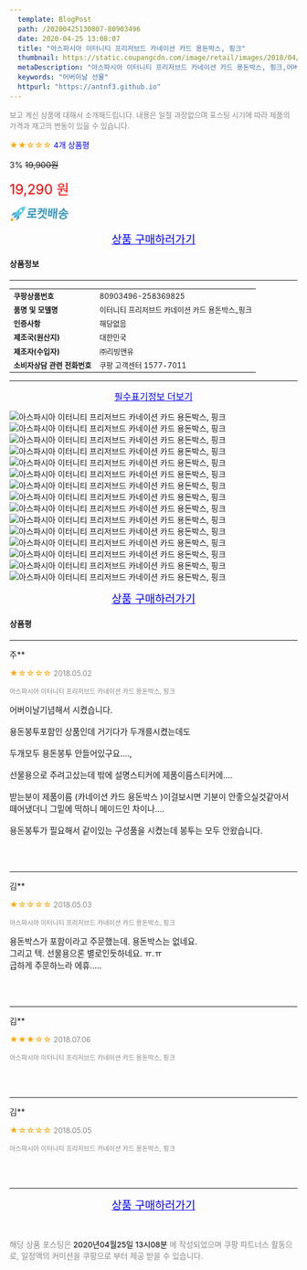 ```yaml
---
  template: BlogPost
  path: /20200425130807-80903496
  date: 2020-04-25 13:08:07
  title: "아스파시아 이터니티 프리저브드 카네이션 카드 용돈박스, 핑크"
  thumbnail: https://static.coupangcdn.com/image/retail/images/2018/04/10/18/5/a55e549c-8551-46fd-8bf8-1bf5199a17f5.jpg
  metaDescription: "아스파시아 이터니티 프리저브드 카네이션 카드 용돈박스, 핑크,어버이날 선물"
  keywords: "어버이날 선물"
  httpurl: "https://antnf3.github.io"
---
```

  
<span style="color: #888;font-size:0.8rem">보고 계신 상품에 대해서 소개해드립니다.
내용은 일절 과장없으며 포스팅 시기에 따라 제품의 가격과 재고의 변동이 있을 수 있습니다.</span>
  
<span style="color: orange;">★★☆☆☆</span> <span style="color: blue;font-size: 0.85rem;">4개 상품평</span>

<span style="font-size: 0.9rem">3%</span> <span style="font-size: 0.9rem">~~19,900원~~</span>

<span style="color: red;font-size: 1.5rem;">19,290 원</span>

![로켓배송](/assets/rocket_logo.png)

<p align="center"><a href="http://me2.do/5QxdwBme" style="font-size: 1.2rem; color: blue;">상품 구매하러가기</a></p>

#### 상품정보

---

|                  |                       |
| ---------------- | --------------------- |
| **<span style="font-size:0.8rem;">쿠팡상품번호</span>** | <span style="font-size:0.8rem;">80903496-258369825</span> |
| **<span style="font-size:0.8rem;">품명 및 모델명</span>**    | <span style="font-size:0.8rem;">이터니티 프리저브드 카네이션 카드 용돈박스_핑크</span>        |
| **<span style="font-size:0.8rem;">인증사항</span>**    | <span style="font-size:0.8rem;">해당없음</span>        |
| **<span style="font-size:0.8rem;">제조국(원산지)</span>**    | <span style="font-size:0.8rem;">대한민국</span>        |
| **<span style="font-size:0.8rem;">제조자(수입자)</span>**    | <span style="font-size:0.8rem;">㈜리빙앤유</span>        |
| **<span style="font-size:0.8rem;">소비자상담 관련 전화번호</span>**    | <span style="font-size:0.8rem;">쿠팡 고객센터 1577-7011</span>        |

---

<p align="center"><a href="http://me2.do/5QxdwBme" style="font-size: 1rem; color: blue;">필수표기정보 더보기</a></p>

![아스파시아 이터니티 프리저브드 카네이션 카드 용돈박스, 핑크](http://thumbnail8.coupangcdn.com/thumbnails/remote/q89/image/product/content/vendorItem/2018/05/08/258369823/18d5bb03-bebf-4261-875c-6098499532a7.jpg)
![아스파시아 이터니티 프리저브드 카네이션 카드 용돈박스, 핑크](http://thumbnail7.coupangcdn.com/thumbnails/remote/q89/image/product/content/vendorItem/2018/05/08/258369823/d6891fb0-e64b-4e47-839a-dcdba9e09232.jpg)
![아스파시아 이터니티 프리저브드 카네이션 카드 용돈박스, 핑크](http://thumbnail8.coupangcdn.com/thumbnails/remote/q89/image/product/content/vendorItem/2018/05/08/258369823/9dc11e47-f98c-45f9-9246-596a44b64b64.jpg)
![아스파시아 이터니티 프리저브드 카네이션 카드 용돈박스, 핑크](http://thumbnail10.coupangcdn.com/thumbnails/remote/q89/image/product/content/vendorItem/2018/05/08/258369823/a7dd8603-b264-445a-9134-8e6a450fc989.jpg)
![아스파시아 이터니티 프리저브드 카네이션 카드 용돈박스, 핑크](http://thumbnail9.coupangcdn.com/thumbnails/remote/q89/image/product/content/vendorItem/2018/05/08/258369823/5c80aa19-94e7-4cee-b598-fc706a962d67.jpg)
![아스파시아 이터니티 프리저브드 카네이션 카드 용돈박스, 핑크](http://thumbnail9.coupangcdn.com/thumbnails/remote/q89/image/product/content/vendorItem/2018/05/08/258369823/f701b103-37d2-4be9-861d-76d32fb4531a.jpg)
![아스파시아 이터니티 프리저브드 카네이션 카드 용돈박스, 핑크](http://thumbnail7.coupangcdn.com/thumbnails/remote/q89/image/product/content/vendorItem/2018/05/08/258369823/7a86f1b1-ea29-407a-b05e-24f9842a5c7d.jpg)
![아스파시아 이터니티 프리저브드 카네이션 카드 용돈박스, 핑크](http://thumbnail6.coupangcdn.com/thumbnails/remote/q89/image/product/content/vendorItem/2018/05/08/258369823/271bb876-4e7c-49ce-8ce0-303bdba95dcd.jpg)
![아스파시아 이터니티 프리저브드 카네이션 카드 용돈박스, 핑크](http://thumbnail7.coupangcdn.com/thumbnails/remote/q89/image/product/content/vendorItem/2018/05/08/258369823/a4ebfd96-b977-40a1-b33c-b43740bc997b.jpg)
![아스파시아 이터니티 프리저브드 카네이션 카드 용돈박스, 핑크](http://thumbnail7.coupangcdn.com/thumbnails/remote/q89/image/product/content/vendorItem/2018/05/08/258369823/e005d53e-184f-4e71-b737-5a328ca5af8e.jpg)
![아스파시아 이터니티 프리저브드 카네이션 카드 용돈박스, 핑크](http://thumbnail8.coupangcdn.com/thumbnails/remote/q89/image/product/content/vendorItem/2018/05/08/258369823/d6a209b4-199a-4dd8-aa45-5f0bd9314984.jpg)
![아스파시아 이터니티 프리저브드 카네이션 카드 용돈박스, 핑크](http://thumbnail9.coupangcdn.com/thumbnails/remote/q89/image/product/content/vendorItem/2018/05/08/258369823/cabfec87-f68a-43bd-befd-172769c65c71.jpg)
![아스파시아 이터니티 프리저브드 카네이션 카드 용돈박스, 핑크](http://thumbnail8.coupangcdn.com/thumbnails/remote/q89/image/product/content/vendorItem/2018/05/08/258369823/9c5f042f-260c-4d25-9e3c-2f0867117998.jpg)
![아스파시아 이터니티 프리저브드 카네이션 카드 용돈박스, 핑크](http://thumbnail10.coupangcdn.com/thumbnails/remote/q89/image/product/content/vendorItem/2018/05/08/258369823/1813a577-0679-4df1-b1ae-2b32e72757fe.jpg)
![아스파시아 이터니티 프리저브드 카네이션 카드 용돈박스, 핑크](http://thumbnail8.coupangcdn.com/thumbnails/remote/q89/image/product/content/vendorItem/2018/05/08/258369823/0db5e10e-4346-497b-ace4-9d6f8ccfe55a.jpg)

<p align="center"><a href="http://me2.do/5QxdwBme" style="font-size: 1.2rem; color: blue;">상품 구매하러가기</a></p>

#### 상품평
  
---
  
주**
    
<span style="color: orange;">★☆☆☆☆</span> <span style="font-size:0.8rem;color: #888;">2018.05.02</span>
    
<span style="color: #888;font-size:0.7rem">아스파시아 이터니티 프리저브드 카네이션 카드 용돈박스, 핑크</span>
    

    
<span style="font-size: 0.9rem;">어버이날기념해서 시켰습니다.<br/><br/>용돈봉투포함인 상품인데 거기다가 두개를시켰는데도 <br/><br/>두개모두 용돈봉투 안들어있구요...., <br/><br/>선물용으로 주려고샀는데 밖에 설명스티커에 제품이름스티커에....<br/><br/>받는분이  제품이름 (카네이션 카드 용돈박스 )이걸보시면 기분이 안좋으실것같아서 떼어냈더니  그밑에 떡하니  메이드인 차이나....<br/><br/>용돈봉투가 필요해서 같이있는 구성품을 시켰는데 봉투는 모두 안왔습니다.</span>
    
<br>
<br>

---
  
김**
    
<span style="color: orange;">★☆☆☆☆</span> <span style="font-size:0.8rem;color: #888;">2018.05.03</span>
    
<span style="color: #888;font-size:0.7rem">아스파시아 이터니티 프리저브드 카네이션 카드 용돈박스, 핑크</span>
    

    
<span style="font-size: 0.9rem;">용돈박스가 포함이라고 주문했는데. 용돈박스는 없네요. <br/>그리고 텍. 선물용으론 별로인듯하네요. ㅠ.ㅠ<br/>급하게 주문하느라 에휴.....</span>
    
<br>
<br>

---
  
김**
    
<span style="color: orange;">★★★☆☆</span> <span style="font-size:0.8rem;color: #888;">2018.07.06</span>
    
<span style="color: #888;font-size:0.7rem">아스파시아 이터니티 프리저브드 카네이션 카드 용돈박스, 핑크</span>
    

    

    
<br>
<br>

---
  
김**
    
<span style="color: orange;">★☆☆☆☆</span> <span style="font-size:0.8rem;color: #888;">2018.05.05</span>
    
<span style="color: #888;font-size:0.7rem">아스파시아 이터니티 프리저브드 카네이션 카드 용돈박스, 핑크</span>
    

    

    
<br>
<br>


  
---
  
<p align="center"><a href="http://me2.do/5QxdwBme" style="font-size: 1.2rem; color: blue;">상품 구매하러가기</a></p>
  
<br>
  
<span style="font-size: 0.85rem; color: #888;">해당 상품 포스팅은 <span style="color: #000;"> 2020년04월25일 13시08분 </span> 에 작성되었으며 쿠팡 파트너스 활동으로, 일정액의 커미션을 쿠팡으로 부터 제공 받을 수 있습니다.</span>